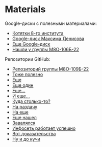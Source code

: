 # Materials

Google-диски с полезными материалами:
- [Котятки 8-го института](https://drive.google.com/drive/folders/15jsiIq_pqI8PoujqcM71IXuP7P8gU4Rx?usp=sharing)
- [Google-диск Максима Денисова](https://drive.google.com/drive/folders/17OPefO4t3ZFLCEMXOENLDWcGaaBz0wK0)
- [Еще Google-диск](https://drive.google.com/drive/folders/1jzFFnhMjFMpMebEwIgHjdWTP4n13Pi7i?direction=a)
- [Нашли у группы М8О-106Б-22](https://drive.google.com/drive/folders/19WwPOo5AAT4G9cZpzWwy3X0tzrJN3sY5?usp=sharing)

Репозитории GitHub:
- [Репозиторий группы М8О-109Б-22](https://github.com/Maxsmile123/MAI_109B_22)
- [Тоже полезно](https://github.com/Hanzo1928/Labs_1_course)
- [Еще](https://github.com/des7ruct1on/labs_2sem)
- [Еще один](https://github.com/Dmitry4K/MaiLabs)
- [Еще...](https://github.com/sikorskii/MAI-labs)
- [И еще...](https://github.com/lina-tucha/Mai)
- [Куда столько-то?](https://github.com/helioproduct/MAI)
- [На раздачу](https://github.com/Stepankano/Labs)
- [На еще](https://github.com/Che4ve/LABS)
- [Еще нашел](https://github.com/denfad/LabsMAI)
- [Завалялся](https://github.com/dmitrijmrsh/Labs-MAI)
- [Инфосеть работает успешно](https://github.com/1droozd1/MAI_Labs)
- [Вот доказательства](https://github.com/Pavloffff/MAI_labs)
- [Ну и до кучи](https://github.com/keinpop/mai_labs_sem2)
